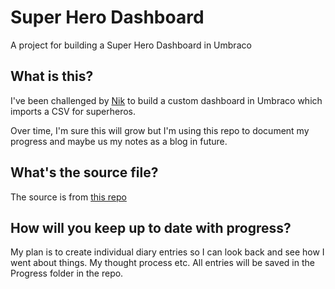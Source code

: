 # Super Hero Dashboard
A project for building a Super Hero Dashboard in Umbraco

## What is this? 
I've been challenged by [Nik](https://github.com/NikRimington) to build a custom dashboard in Umbraco which imports a CSV for superheros. 

Over time, I'm sure this will grow but I'm using this repo to document my progress and maybe us my notes as a blog in future. 

## What's the source file? 

The source is from [this repo](https://github.com/nosql-bootcamp/marvel-heroes/blob/master/scripts/all-heroes.csv)

## How will you keep up to date with progress?

My plan is to create individual diary entries so I can look back and see how I went about things. My thought process etc. All entries will be saved in the Progress folder in the repo.
